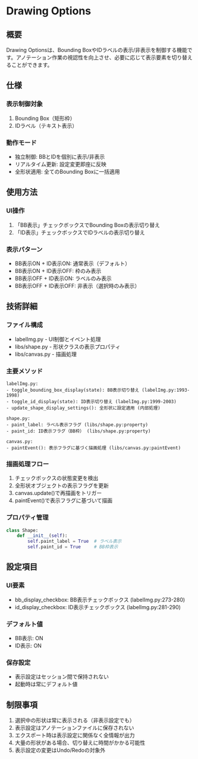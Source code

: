 # Drawing Options

## 概要

Drawing Optionsは、Bounding BoxやIDラベルの表示/非表示を制御する機能です。アノテーション作業の視認性を向上させ、必要に応じて表示要素を切り替えることができます。

## 仕様

### 表示制御対象
1. Bounding Box（矩形枠）
2. IDラベル（テキスト表示）

### 動作モード
- 独立制御: BBとIDを個別に表示/非表示
- リアルタイム更新: 設定変更即座に反映
- 全形状適用: 全てのBounding Boxに一括適用

## 使用方法

### UI操作
1. 「BB表示」チェックボックスでBounding Boxの表示切り替え
2. 「ID表示」チェックボックスでIDラベルの表示切り替え

### 表示パターン
- BB表示ON + ID表示ON: 通常表示（デフォルト）
- BB表示ON + ID表示OFF: 枠のみ表示
- BB表示OFF + ID表示ON: ラベルのみ表示
- BB表示OFF + ID表示OFF: 非表示（選択時のみ表示）

## 技術詳細

### ファイル構成
- labelImg.py - UI制御とイベント処理
- libs/shape.py - 形状クラスの表示プロパティ
- libs/canvas.py - 描画処理

### 主要メソッド
```
labelImg.py:
- toggle_bounding_box_display(state): BB表示切り替え (labelImg.py:1993-1998)
- toggle_id_display(state): ID表示切り替え (labelImg.py:1999-2003)
- update_shape_display_settings(): 全形状に設定適用 (内部処理)

shape.py:
- paint_label: ラベル表示フラグ (libs/shape.py:property)
- paint_id: ID表示フラグ（BB枠） (libs/shape.py:property)

canvas.py:
- paintEvent(): 表示フラグに基づく描画処理 (libs/canvas.py:paintEvent)
```

### 描画処理フロー
1. チェックボックスの状態変更を検出
2. 全形状オブジェクトの表示フラグを更新
3. canvas.update()で再描画をトリガー
4. paintEvent()で表示フラグに基づいて描画

### プロパティ管理
```python
class Shape:
    def __init__(self):
        self.paint_label = True  # ラベル表示
        self.paint_id = True     # BB枠表示
```

## 設定項目

### UI要素
- bb_display_checkbox: BB表示チェックボックス (labelImg.py:273-280)
- id_display_checkbox: ID表示チェックボックス (labelImg.py:281-290)

### デフォルト値
- BB表示: ON
- ID表示: ON

### 保存設定
- 表示設定はセッション間で保持されない
- 起動時は常にデフォルト値

## 制限事項

1. 選択中の形状は常に表示される（非表示設定でも）
2. 表示設定はアノテーションファイルに保存されない
3. エクスポート時は表示設定に関係なく全情報が出力
4. 大量の形状がある場合、切り替えに時間がかかる可能性
5. 表示設定の変更はUndo/Redoの対象外